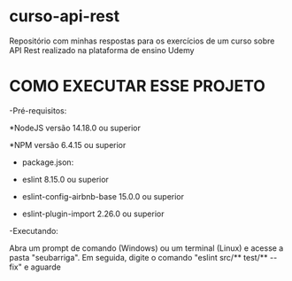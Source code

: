 # curso-api-rest
Repositório com minhas respostas para os exercícios de um curso sobre API Rest realizado na plataforma de ensino Udemy

# COMO EXECUTAR ESSE PROJETO

-Pré-requisitos:

*NodeJS versão 14.18.0 ou superior

*NPM versão 6.4.15 ou superior

* package.json:

* eslint 8.15.0 ou superior

* eslint-config-airbnb-base 15.0.0 ou superior

* eslint-plugin-import 2.26.0 ou superior

-Executando:

Abra um prompt de comando (Windows) ou um terminal (Linux) e acesse a pasta "seubarriga". Em seguida, 
digite o comando "eslint src/** test/** --fix" e aguarde
